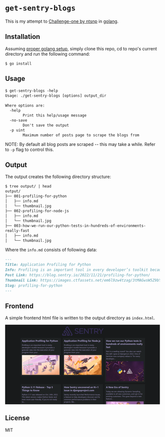 # `get-sentry-blogs`

This is my attempt to [Challenge-one by
ntsnp](https://github.com/ntsnp/challenge-one) in [golang](https://go.dev/).

## Installation

Assuming [proper golang setup](https://go.dev/doc/install), simply clone this
repo, cd to repo's current directory and run the following command:

```console
$ go install
```

## Usage

```console
$ get-sentry-blogs -help
Usage: ./get-sentry-blogs [options] output_dir
 
Where options are:
  -help
        Print this help/usage message
  -no-save
        Don't save the output
  -p uint
        Maximum number of posts page to scrape the blogs from
```

NOTE: By default all blog posts are scraped -- this may take a while. Refer to
`-p` flag to control this.

## Output

The output creates the following directory structure:

```console
$ tree output/ | head
output/
├── 001-profiling-for-python
│   ├── info.md
│   └── thumbnail.jpg
├── 002-profiling-for-node-js
│   ├── info.md
│   └── thumbnail.jpg
├── 003-how-we-run-our-python-tests-in-hundreds-of-environments-really-fast
│   ├── info.md
│   └── thumbnail.jpg
```

Where the `info.md` consists of following data:

```md
---
Title: Application Profiling for Python
Info: Profiling is an important tool in every developer’s toolkit because it provides a granular view into the execution of your program from your…
Post Link: https://blog.sentry.io/2022/11/21/profiling-for-python/
Thumbnail Link: https://images.ctfassets.net/em6l9zw4tzag/3tMAGwsW5Z9bYPCxREi9Ay/22ed1db72eb9c241733ab20a119f5ee5/profiling-page-meta.jpg
Slug: profiling-for-python
---
```

## Frontend

A simple frontend html file is written to the output directory as `index.html`.

![Frontend](./docs/frontend.png)

## License

MIT
